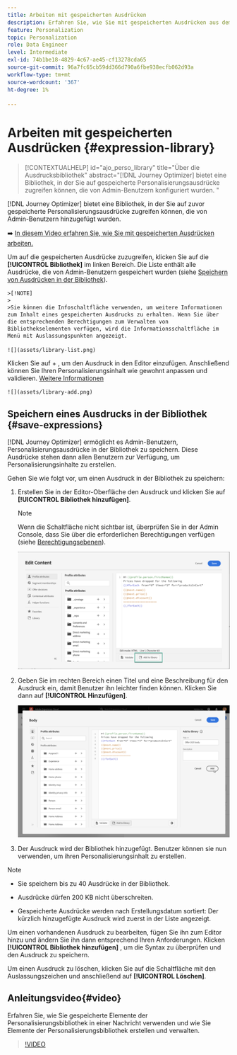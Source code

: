 ```yaml
---
title: Arbeiten mit gespeicherten Ausdrücken
description: Erfahren Sie, wie Sie mit gespeicherten Ausdrücken aus dem [!DNL Journey Optimizer] -Bibliothek.
feature: Personalization
topic: Personalization
role: Data Engineer
level: Intermediate
exl-id: 74b1be18-4829-4c67-ae45-cf13278cda65
source-git-commit: 96a7fc65cb59dd366d790a6fbe938ecfb062d93a
workflow-type: tm+mt
source-wordcount: '367'
ht-degree: 1%

---
```


# Arbeiten mit gespeicherten Ausdrücken {#expression-library}

>[!CONTEXTUALHELP]
>id="ajo_perso_library"
>title="Über die Ausdrucksbibliothek"
>abstract="[!DNL Journey Optimizer] bietet eine Bibliothek, in der Sie auf gespeicherte Personalisierungsausdrücke zugreifen können, die von Admin-Benutzern konfiguriert wurden. "

[!DNL Journey Optimizer] bietet eine Bibliothek, in der Sie auf zuvor gespeicherte Personalisierungsausdrücke zugreifen können, die von Admin-Benutzern hinzugefügt wurden.

➡️ [In diesem Video erfahren Sie, wie Sie mit gespeicherten Ausdrücken arbeiten.](#video-preview)

Um auf die gespeicherten Ausdrücke zuzugreifen, klicken Sie auf die **[!UICONTROL Bibliothek]** im linken Bereich. Die Liste enthält alle Ausdrücke, die von Admin-Benutzern gespeichert wurden (siehe [Speichern von Ausdrücken in der Bibliothek](#save-expressions)).

    >[!NOTE]
    >
    >Sie können die Infoschaltfläche verwenden, um weitere Informationen zum Inhalt eines gespeicherten Ausdrucks zu erhalten. Wenn Sie über die entsprechenden Berechtigungen zum Verwalten von Bibliothekselementen verfügen, wird die Informationsschaltfläche im Menü mit Auslassungspunkten angezeigt.
    
    ![](assets/library-list.png)

Klicken Sie auf + , um den Ausdruck in den Editor einzufügen. Anschließend können Sie Ihren Personalisierungsinhalt wie gewohnt anpassen und validieren. [Weitere Informationen](../personalization/personalization-build-expressions.md)

    ![](assets/library-add.png)

## Speichern eines Ausdrucks in der Bibliothek {#save-expressions}

[!DNL Journey Optimizer] ermöglicht es Admin-Benutzern, Personalisierungsausdrücke in der Bibliothek zu speichern. Diese Ausdrücke stehen dann allen Benutzern zur Verfügung, um Personalisierungsinhalte zu erstellen.

Gehen Sie wie folgt vor, um einen Ausdruck in der Bibliothek zu speichern:

1. Erstellen Sie in der Editor-Oberfläche den Ausdruck und klicken Sie auf **[!UICONTROL Bibliothek hinzufügen]**.

   >[!NOTE]
   >
   >Wenn die Schaltfläche nicht sichtbar ist, überprüfen Sie in der Admin Console, dass Sie über die erforderlichen Berechtigungen verfügen (siehe [Berechtigungsebenen](../administration/high-low-permissions.md)).

   ![](assets/library-save.png)

1. Geben Sie im rechten Bereich einen Titel und eine Beschreibung für den Ausdruck ein, damit Benutzer ihn leichter finden können. Klicken Sie dann auf **[!UICONTROL Hinzufügen]**.

   ![](assets/add-expression.png)

1. Der Ausdruck wird der Bibliothek hinzugefügt. Benutzer können sie nun verwenden, um ihren Personalisierungsinhalt zu erstellen.


>[!NOTE]
>
>* Sie speichern bis zu 40 Ausdrücke in der Bibliothek.
>
>* Ausdrücke dürfen 200 KB nicht überschreiten.
>
>* Gespeicherte Ausdrücke werden nach Erstellungsdatum sortiert: Der kürzlich hinzugefügte Ausdruck wird zuerst in der Liste angezeigt.



Um einen vorhandenen Ausdruck zu bearbeiten, fügen Sie ihn zum Editor hinzu und ändern Sie ihn dann entsprechend Ihren Anforderungen. Klicken **[!UICONTROL Bibliothek hinzufügen]** , um die Syntax zu überprüfen und den Ausdruck zu speichern.

Um einen Ausdruck zu löschen, klicken Sie auf die Schaltfläche mit den Auslassungszeichen und anschließend auf **[!UICONTROL Löschen]**.

## Anleitungsvideo{#video}

Erfahren Sie, wie Sie gespeicherte Elemente der Personalisierungsbibliothek in einer Nachricht verwenden und wie Sie Elemente der Personalisierungsbibliothek erstellen und verwalten.

>[!VIDEO](https://video.tv.adobe.com/v/340941?quality=12)

